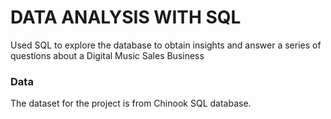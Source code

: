 # DATA ANALYSIS WITH SQL
Used SQL to explore the database to obtain insights and answer a series of questions about a Digital Music Sales Business

### Data
The dataset for the project is from Chinook SQL database.
